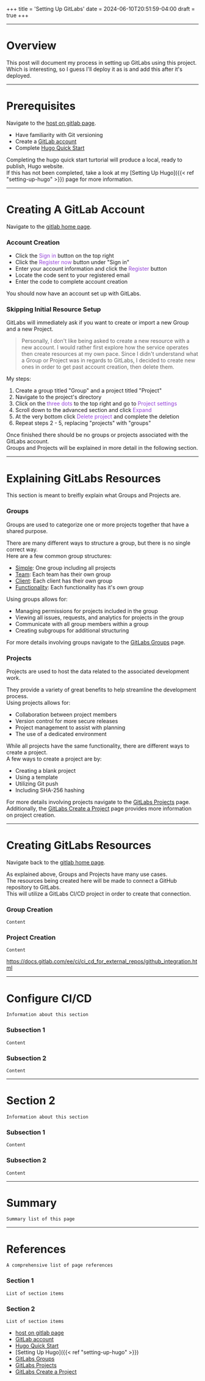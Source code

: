 +++
title = 'Setting Up GitLabs'
date = 2024-06-10T20:51:59-04:00
draft = true
+++

<style>
.file-color {
    color: #3067FF;
}
.direction-color {
    color: #9746DA;
}
</style>

---

# Overview
This post will document my process in setting up GitLabs using this project.\
Which is interesting, so I guess I'll deploy it as is and add this after it's deployed.

---

# Prerequisites
Navigate to the [host on gitlab page](https://gohugo.io/hosting-and-deployment/hosting-on-gitlab/).

- Have familiarity with Git versioning
- Create a [GitLab account](https://about.gitlab.com/)
- Complete [Hugo Quick Start](https://gohugo.io/getting-started/quick-start/)

Completing the hugo quick start turtorial will produce a local, ready to publish, Hugo website.\
If this has not been completed, take a look at my [Setting Up Hugo]({{< ref "setting-up-hugo" >}}) page for more information.

---

# Creating A GitLab Account
Navigate to the [gitlab home page](https://about.gitlab.com/).

### Account Creation
- Click the <span class="direction-color">Sign in</span> button on the top right
- Click the <span class="direction-color">Register now</span> button under "Sign in"
- Enter your account information and click the <span class="direction-color">Register</span> button
- Locate the code sent to your registered email
- Enter the code to complete account creation

You should now have an account set up with GitLabs.

### Skipping Initial Resource Setup
GitLabs will immediately ask if you want to create or import a new Group and a new Project.

> Personally, I don't like being asked to create a new resource with a new account. I would rather first explore how the service operates then create resources at my own pace. Since I didn't understand what a Group or Project was in regards to GitLabs, I decided to create new ones in order to get past account creation, then delete them.

My steps:
1. Create a group titled "Group" and a project titled "Project"
2. Navigate to the project's directory
3. Click on the <span class="direction-color">three dots</span> to the top right and go to <span class="direction-color">Project settings</span>
4. Scroll down to the advanced section and click <span class="direction-color">Expand</span>
5. At the very bottom click <span class="direction-color">Delete project</span> and complete the deletion
6. Repeat steps 2 - 5, replacing "projects" with "groups"

Once finished there should be no groups or projects associated with the GitLabs account.\
Groups and Projects will be explained in more detail in the following section.

---

# Explaining GitLabs Resources
This section is meant to breifly explain what Groups and Projects are.

### Groups
Groups are used to categorize one or more projects together that have a shared purpose.

There are many different ways to structure a group, but there is no single correct way.\
Here are a few common group structures:
- <u>Simple</u>: One group including all projects
- <u>Team</u>: Each team has their own group
- <u>Client</u>: Each client has their own group
- <u>Functionality</u>: Each functionality has it's own group

Using groups allows for:
- Managing permissions for projects included in the group
- Viewing all issues, requests, and analytics for projects in the group
- Communicate with all group members within a group
- Creating subgroups for additional structuring

For more details involving groups navigate to the [GitLabs Groups](https://docs.gitlab.com/ee/user/group/) page.

### Projects
Projects are used to host the data related to the associated development work.

They provide a variety of great benefits to help streamline the development process.\
Using projects allows for:
- Collaboration between project members
- Version control for more secure releases
- Project management to assist with planning
- The use of a dedicated environment

While all projects have the same functionality, there are different ways to create a project.\
A few ways to create a project are by:
- Creating a blank project
- Using a template
- Utilizing Git push
- Including SHA-256 hashing

For more details involving projects navigate to the [GitLabs Projects](https://docs.gitlab.com/ee/user/get_started/get_started_projects.html) page.\
Additionally, the [GitLabs Create a Project](https://docs.gitlab.com/ee/user/project/index.html) page provides more information on project creation.

---

# Creating GitLabs Resources
Navigate back to the [gitlab home page](https://about.gitlab.com/).

As explained above, Groups and Projects have many use cases.\
The resources being created here will be made to connect a GitHub repository to GitLabs.\
This will utilize a GitLabs CI/CD project in order to create that connection.

### Group Creation
`Content`

### Project Creation
`Content`

https://docs.gitlab.com/ee/ci/ci_cd_for_external_repos/github_integration.html

---

# Configure CI/CD
`Information about this section`

### Subsection 1
`Content`

### Subsection 2
`Content`

---

# Section 2
`Information about this section`

### Subsection 1
`Content`

### Subsection 2
`Content`

---

# Summary
`Summary list of this page`

---

# References
`A comprehensive list of page references`

### Section 1
`List of section items`

### Section 2
`List of section items`

- [host on gitlab page](https://gohugo.io/hosting-and-deployment/hosting-on-gitlab/)
- [GitLab account](https://about.gitlab.com/)
- [Hugo Quick Start](https://gohugo.io/getting-started/quick-start/)
- [Setting Up Hugo]({{< ref "setting-up-hugo" >}})
- [GitLabs Groups](https://docs.gitlab.com/ee/user/group/)
- [GitLabs Projects](https://docs.gitlab.com/ee/user/get_started/get_started_projects.html)
- [GitLabs Create a Project](https://docs.gitlab.com/ee/user/project/index.html)